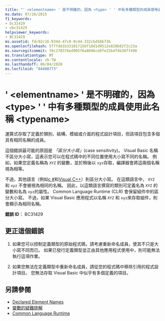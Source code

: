 ```yaml
---
title: "' <elementname> ' 是不明確的，因為 <type> ' ' 中有多種類型的成員使用此名稱 <typename>"
ms.date: 07/20/2015
f1_keywords:
- bc31429
- vbc31429
helpviewer_keywords:
- BC31429
ms.assetid: fdc92c16-934d-47c0-9c44-332cbd58b73b
ms.openlocfilehash: 5f7fdd1b331017156f10d1d9512e828b82f2c23a
ms.sourcegitcommit: f8c270376ed905f6a8896ce0fe25b4f4b38ff498
ms.translationtype: MT
ms.contentlocale: zh-TW
ms.lasthandoff: 06/04/2020
ms.locfileid: "84408773"
---
```

# <a name="elementname-is-ambiguous-because-multiple-kinds-of-members-with-this-name-exist-in-type-typename"></a>' \<elementname> ' 是不明確的，因為 \<type> ' ' 中有多種類型的成員使用此名稱 \<typename>
運算式存取了定義於類別、結構、模組或介面的程式設計項目，但該項目包含多個具有相同名稱的成員。  
  
 這個錯誤最可能的原因是 *「區分大小寫」*(case sensitivity)。 Visual Basic 名稱不區分大小寫，這表示您可以在程式碼中的不同位置使用大小寫不同的名稱。 例如，如果您定義名稱為 `XYZ` 的變數，並於稍後以 `xyz`存取，編譯器會將這兩個名稱視為相等。  
  
 不過，其他語言（例如[c #](../../csharp/index.yml)和[Visual C++](/cpp/index)）則區分大小寫。 在這類語言中， `XYZ` 和 `xyz` 不會被視為相同的名稱。 因此，以這類語言撰寫的類別可定義名為 `XYZ` 的變數和名為 `xyz`的屬性。 Common Language Runtime (CLR) 會保留組件中的區分大小寫。 不過，如果 Visual Basic 應用程式以名稱 `XYZ` 和 `xyz`來存取組件，則會顯示為相同名稱。  
  
 **錯誤 ID︰** BC31429  
  
## <a name="to-correct-this-error"></a>更正這個錯誤  
  
1. 如果您可以控制定義類型的原始程式碼，請考慮重新命名成員，使其不只是大小寫不同而已。 如果已發行定義類型並正由其他應用程式使用中，則可能無法執行這項作業。  
  
2. 如果您無法在定義類型中重新命名成員，請從您的程式碼中移除引用的程式設計項目。 您無法存取 Visual Basic 中似乎有多個定義的項目。  
  
## <a name="see-also"></a>另請參閱

- [Declared Element Names](../programming-guide/language-features/declared-elements/declared-element-names.md)
- [變數的疑難排解](../programming-guide/language-features/variables/troubleshooting-variables.md)
- [Common Language Runtime](../../standard/clr.md)
